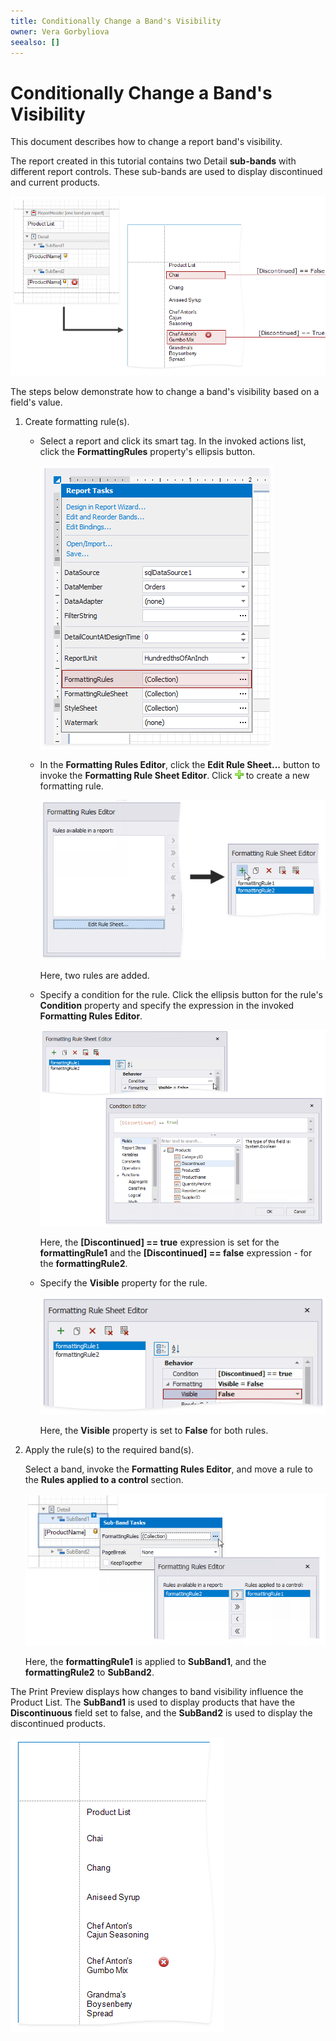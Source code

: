 ```yaml
---
title: Conditionally Change a Band's Visibility
owner: Vera Gorbyliova
seealso: []
---
```

# Conditionally Change a Band's Visibility

This document describes how to change a report band's visibility.

The report created in this tutorial contains two Detail **sub-bands** with different report controls. These sub-bands are used to display discontinued and current products. 

![1](../../../../../images/conditionally-change-a-bands-visibility.png)

The steps below demonstrate how to change a band's visibility based on a field's value.

1. Create formatting rule(s). 

	- Select a report and click its smart tag. In the invoked actions list, click the **FormattingRules** property's ellipsis button.
	
		![how-to-conditionally-change-band-visibility-1](../../../../../images/how-to-conditionally-change-band-visibility-124975.png)
	
	- In the **Formatting Rules Editor**, click the **Edit Rule Sheet...** button to invoke the **Formatting Rule Sheet Editor**. Click ![Buttons_Plus](../../../../../images/buttons_plus8644.png) to create a new formatting rule.
	
		![](../../../../../images/eurd-web-conditionally-change-a-bands-visibility-add-new-rules.png)
		
		Here, two rules are added.

  	- Specify a condition for the rule. Click the ellipsis button for the rule's **Condition** property and specify the expression in the invoked **Formatting Rules Editor**.

		![How to - ConditionallySuppressControls_2](../../../../../images/howto_conditionallysuppresscontrols_28647.png)

	  Here, the **[Discontinued] == true** expression is set for the **formattingRule1**  and the **[Discontinued] == false** expression - for the **formattingRule2**. 
        
	- Specify the **Visible** property for the rule.

        ![](../../../../../images/eurd-web-conditionally-change-a-bands-visibility-set-visibility.png)  

        Here, the **Visible** property is set to **False** for both rules.

	
2. Apply the rule(s) to the required band(s).
 	
	Select a band, invoke the **Formatting Rules Editor**, and move a rule to the **Rules applied to a control** section.
	
	![](../../../../../images/change-a-bands-visibility-formatting-ruled-editor.png)
	

	Here, the **formattingRule1** is applied to **SubBand1**, and the **formattingRule2** to **SubBand2**.

The Print Preview displays how changes to band visibility influence the Product List. The **SubBand1** is used to display products that have the **Discontinuous** field set to false, and the **SubBand2** is used to display the discontinued products.

![6](../../../../../images/conditionally-change-a-bands-visibility-result.png)
